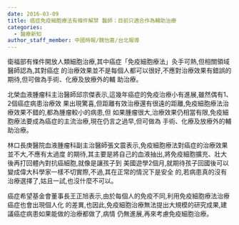 ```yaml
---
date: 2016-03-09
title: 癌症免疫細胞療法有條件解禁 醫師：目前只適合作為輔助治療
categories:
  - 醫療新知
author_staff_member: 中國時報/魏怡嘉/台北報導
---
```

衛福部有條件開放人類細胞治療,其中癌症「免疫細胞療法」灸手可熱,但相關領域醫師認為,其對癌症
的治療效果並不是每個人都可以很好,不應對治療效果有錯誤的期待,但可做為手術、化療及放療外的輔
助治療。  

北榮血液腫瘤科主治醫師邱宗傑表示,這幾年癌症的免疫治療小有進展,雖然偶有1、2個癌症病患治療效
果出現驚喜,但距離有效治療還有很遠的距離,免疫細胞療法治療效果不錯的,都為腫瘤較小的病患,但
如果腫瘤很大,治療效果仍相當有限,免疫細胞療法要成為癌症的主流治療,現在仍言之過早,但可做為
手術、化療及放療外的輔助治療。  

林口長庚醫院血液腫瘤科副主治醫師張文震表示,免疫細胞療法對癌症的治療效果並不大,不應有太過度
的期待,其主要是將自己的血液抽出,將免疫細胞擴充、壯大後再打回體內對抗癌細胞,就像是讓孩子到
美國遊學2個月,就期待孩子回國後可以變成偉大科學家一樣不切實際,不過,其在正常的情況下是安全
的,若病患真的沒有治療選擇了,姑且一試,也沒什麼不可以。  

癌症希望基金會董事長王正旭表示,由於每個人的免疫不同,利用免疫細胞療法治療癌症也會出現個人化
的差異,也因此,免疫細胞治療無法提出大規模的研究成果,建議癌症病患如果能做的治療都做了,病情
仍無進展,再來考慮免疫細胞治療。
